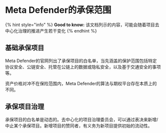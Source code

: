 # Meta Defender的承保范围

{% hint style="info" %}
**Good to know:** 该文档列示的内容，可能会随着项目去中心化治理的推进产生若干变化
{% endhint %}

## 基础承保项目

Meta Defender的官网列出了承保项目的白名单，当先涵盖的保护范围包括特定协议安全、公链安全、托管在公链上的数据或隐私安全，以及基于交通安全的事项等。

资产价格对冲不在保险范围内，Meta Defender的算法与期权平台存在本质上的不同。

## 承保项目治理

承保项目的白名单是动态的。去中心化的项目治理委员会，可以通过表决来新增/中止某个承保项目。新增项目的赞同者，有义务为新项目提供初始的流动性。



